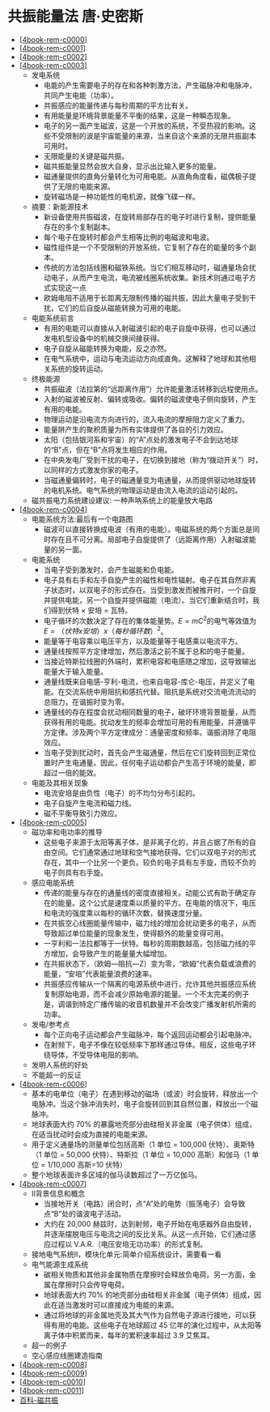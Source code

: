 # 共振能量法 唐·史密斯

- [[4book-rem-c0000]]
- [[4book-rem-c0001]]
- [[4book-rem-c0002]]
- [[4book-rem-c0003]]
  - 发电系统
    - 电能的产生需要电子的存在和各种刺激方法，产生磁脉冲和电脉冲，共同产生电能（功率）。
    - 共振感应的能量传递与每秒周期的平方比有关。
    - 有用能量是环境背景能量不平衡的结果，这是一种瞬态现象。
    - 电子的另一面产生磁波，这是一个开放的系统，不受热寂的影响。这些不受限制的波是宇宙能量的来源，当来自这个来源的无限共振副本可用时。
    - 无限能量的关键是磁共振。
    - 磁共振能量显然会放大自身，显示出比输入更多的能量。
    - 磁通量提供的直角分量转化为可用电能。从直角角度看，磁偶极子提供了无限的电能来源。
    - 旋转磁场是一种功能性的电机源，就像飞碟一样。
  - 摘要：新能源技术
    - 新设备使用共振磁波，在旋转局部存在的电子时进行复制，提供能量存在的多个复制副本。
    - 每个电子在旋转时都会产生相等比例的电磁波和电波。
    - 磁性组件是一个不受限制的开放系统，它复制了存在的能量的多个副本。
    - 传统的方法包括线圈和磁铁系统。当它们相互移动时，磁通量场会扰动电子，从而产生电流，电流被线圈系统收集。新技术则通过电子方式实现这一点
    - 欧姆电阻不适用于长距离无限制传播的磁共振，因此大量电子受到干扰，它们的后自旋从磁能转换为可用的电能。
  - 电能系统前言
    - 有用的电能可以直接从入射磁波引起的电子自旋中获得，也可以通过发电机型设备中的机械交换间接获得。
    - 电子自旋从磁能转换为电能，反之亦然。
    - 在电气系统中，运动与电流运动方向成直角。这解释了地球和其他相关系统的旋转运动。
  - 终极能源
    - 共振磁波（法拉第的“远距离作用”）允许能量激活转移到远程使用点。
    - 入射的磁波被反射、偏转或吸收。偏转的磁波使电子侧向旋转，产生有用的电能。
    - 物理运动是沿电流方向进行的，流入电流的摩擦阻力定义了重力。
    - 能量阱产生的聚积质量为所有实体提供了各自的引力效应。
    - 太阳（包括银河系和宇宙）的“A”点处的激发电子不会到达地球的“B”点，但在“B”点将发生相应的作用。
    - 在中央发电厂受到干扰的电子，在切换到接地（称为“拨动开关”）时，以同样的方式激发你家的电子。
    - 当磁通量偏转时，电子的磁通量变为电通量，从而提供驱动地球旋转的电机系统。电气系统的物理运动是由流入电流的运动引起的。
  - 磁共振电力系统建设建议: 一种声呐系统上的能量放大电路
- [[4book-rem-c0004]]
  - 电能系统方法:最后有一个电路图
    - 磁波可以直接转换成电波（有用的电能）。电磁系统的两个方面总是同时存在且不可分离。局部电子自旋提供了（远距离作用）入射磁波能量的另一面。
  - 电能系统
    - 当电子受到激发时，会产生磁能和负电能。
    - 电子具有右手和左手自旋产生的磁性和电性辐射。电子在其自然非离子状态时，以双电子的形式存在。当受到激发而被推开时，一个自旋并提供电能，另一个自旋并提供磁能（电流）。当它们重新结合时，我们得到伏特 × 安培 = 瓦特。
    - 电子循环的次数决定了存在的集体能量势。$E=mC^2$的电气等效值为$E=（伏特x安培）x（每秒循环数）^2$。
    - 能量等于电容乘以电压平方，以及能量等于电感乘以电流平方。
    - 通量线按照平方定律增加，然后激活之前不属于总和的电子能量。
    - 当接近特斯拉线圈的外端时，累积电容和电感随之增加，这导致输出能量大于输入能量。
    - 通量线既来自电感-亨利-电流，也来自电容-库仑-电压，并定义了电能。在交流系统中用阻抗和感抗代替。阻抗是系统对交流电流流动的总阻力，在谐振时变为零。
    - 通量线的存在程度会扰动相同数量的电子，破坏环境背景能量，从而获得有用的电能。扰动发生的频率会增加可用的有用能量，并遵循平方定律。涉及两个平方定律成分：通量密度和频率。谐振消除了电阻效应。
    - 当电子受到扰动时，首先会产生磁通量，然后在它们旋转回到正常位置时产生电通量。因此，任何电子运动都会产生高于环境的能量，即超过一倍的能效。
  - 电能及其相关现象
    - 电流安培是由负性（电子）的不均匀分布引起的。
    - 电子自旋产生电流和磁力线。
    - 磁不平衡导致引力效应。
- [[4book-rem-c0005]]
  - 磁功率和电功率的推导
    - 这些电子来源于太阳等离子体，是非离子化的，并且占据了所有的自由空间。它们通常通过地球和空气接地获得。它们以双电子对的形式存在，其中一个比另一个更负。较负的电子具有左手旋，而较不负的电子则具有右手旋。
  - 感应电能系统
    - 传递的能量与存在的通量线的密度直接相关。动能公式有助于确定存在的能量。这个公式是速度乘以质量的平方。在电能的情况下，电压和电流的强度乘以每秒的循环次数，替换速度分量。
    - 在共振空心线圈能量传输中，磁力线的增加会扰动更多的电子，从而导致超过单位能量的现象发生，使得额外的能量变得可用。
    - 一亨利和一法拉都等于一伏特。每秒的周期数越高，包括磁力线的平方增加，会导致产生的能量量大幅增加。
    - 在共振状态下，（欧姆—阻抗—Z）变为零，“欧姆”代表负载或浪费的能量，“安培”代表能量浪费的速率。
    - 共振感应传输从一个隔离的电源系统中进行，允许其他共振感应系统复制原始电源，而不会减少原始电源的能量。一个不太完美的例子是，调谐到特定广播传输的收音机数量并不会改变广播发射机所需的功率。
  - 发电/参考点
    - 每个正向电子运动都会产生磁脉冲，每个返回运动都会引起电脉冲。
    - 在射频下，电子不像在较低频率下那样通过导体。相反，这些电子环绕导体，不受导体电阻的影响。
  - 发明人系统的好处
  - 不能超一的反证
- [[4book-rem-c0006]]
  - 基本的电单位（电子）在遇到移动的磁场（或波）时会旋转，释放出一个电脉冲。当这个脉冲消失时，电子会旋转回到其自然位置，释放出一个磁脉冲。
  - 地球表面大约 70% 的暴露地壳部分由硅相关非金属（电子供体）组成，在适当扰动时会成为直接的电能来源。
  - 用于定义通量场的测量单位包括高斯（1 单位 = 100,000 伏特）、奥斯特（1 单位 = 50,000 伏特）、特斯拉（1 单位 = 10,000 高斯）和伽马（1 单位 = 1/10,000 高斯=10 伏特）
  - 整个地球表面许多区域的伽马读数超过了一万亿伽马。
- [[4book-rem-c0007]]
  - II背景信息和概念
    - 当接地开关（电路）闭合时，点“A”处的电势（振荡电子）会导致点“B”处的谐波电子活动。
    - 大约在 20,000 赫兹时，达到射频，电子开始在电感器外自由旋转，并逐渐摆脱电压与电流之间的反比关系。从这一点开始，它们通过感应过程以 V.A.R.（电压安培无功功率）的形式复制。
  - 接地电气系统II，模块化单元:简单介绍系统设计，需要看一看
  - 电气能源生成系统
    - 碳相关物质和其他非金属物质在摩擦时会释放负电荷。另一方面，金属在摩擦时只会传导电荷。
    - 地球表面大约 70% 的地壳部分由硅相关非金属（电子供体）组成，因此在适当激发时可以直接成为电能的来源。
    - 通过将地球的非金属地壳及其大气作为自然电子源进行接地，可以获得有用的电能。这些电子在地球超过 45 亿年的演化过程中，从太阳等离子体中积累而来，每年的累积速率超过 3.9 艾焦耳。
  - 超一的例子
  - 空心感应线圈建造指南
- [[4book-rem-c0008]]
- [[4book-rem-c0009]]
- [[4book-rem-c0010]]
- [[4book-rem-c0011]]
- [百科-磁共振](https://baike.baidu.com/item/%E7%A3%81%E5%85%B1%E6%8C%AF/1019178)

[//begin]: # "Autogenerated link references for markdown compatibility"
[4book-rem-c0000]: 4book-rem-c0000.md "唐·史密斯介绍"
[4book-rem-c0001]: c0001/4book-rem-c0001.md "偶极变压器发电机说明"
[4book-rem-c0002]: c0002/4book-rem-c0002.md "TransWorld Energy公司"
[4book-rem-c0003]: c0003/4book-rem-c0003.md "发电系统"
[4book-rem-c0004]: c0004/4book-rem-c0004.md "电能系统方法"
[4book-rem-c0005]: c0005/4book-rem-c0005.md "磁功率和电功率的推导"
[4book-rem-c0006]: c0006/4book-rem-c0006.md "美国能源赤字的答案"
[4book-rem-c0007]: c0007/4book-rem-c0007.md "E.E.S. II背景信息和概念"
[4book-rem-c0008]: c0008/4book-rem-c0008.md "电气原理：术语与安全"
[4book-rem-c0009]: c0009/4book-rem-c0009.md "变压器发电机磁共振转化为电能"
[4book-rem-c0010]: c0010/4book-rem-c0010.md "设备原理"
[4book-rem-c0011]: c0011/4book-rem-c0011.md "唐•史密斯设计之一的实施"
[//end]: # "Autogenerated link references"